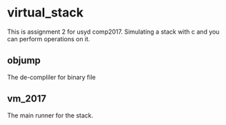 # virtual_stack

This is assignment 2 for usyd comp2017. Simulating a stack with c and you can perform operations on it.

## objump

The de-compliler for binary file

## vm_2017

The main runner for the stack.

